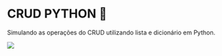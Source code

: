 # CRUD PYTHON 🐍<br>
Simulando as operações do CRUD utilizando lista e dicionário em Python. 


<img src="https://github.com/kassiazama/CrudPython/blob/main/documentacao/python.PNG">
